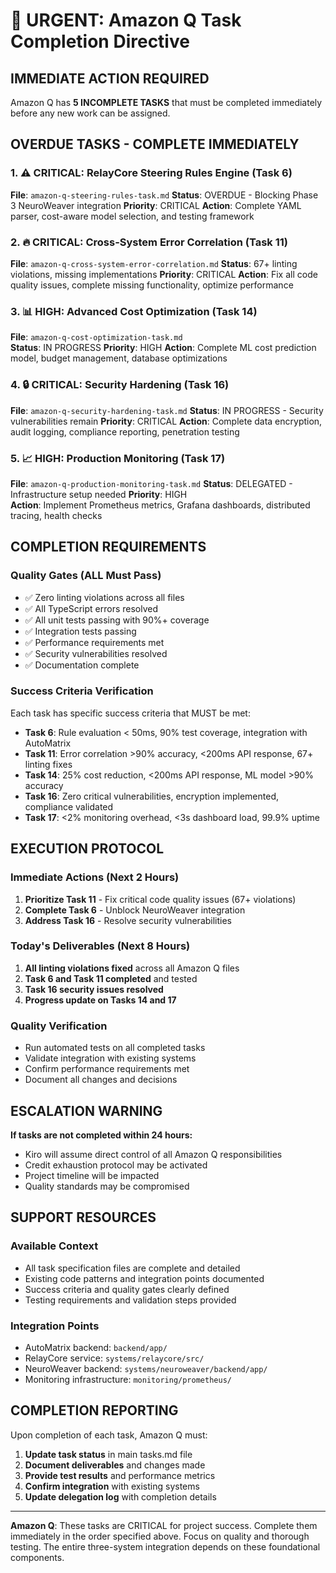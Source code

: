 # 🚨 URGENT: Amazon Q Task Completion Directive

## IMMEDIATE ACTION REQUIRED

Amazon Q has **5 INCOMPLETE TASKS** that must be completed immediately before any new work can be assigned.

## OVERDUE TASKS - COMPLETE IMMEDIATELY

### 1. ⚠️ CRITICAL: RelayCore Steering Rules Engine (Task 6)
**File**: `amazon-q-steering-rules-task.md`
**Status**: OVERDUE - Blocking Phase 3 NeuroWeaver integration
**Priority**: CRITICAL
**Action**: Complete YAML parser, cost-aware model selection, and testing framework

### 2. 🔥 CRITICAL: Cross-System Error Correlation (Task 11)  
**File**: `amazon-q-cross-system-error-correlation.md`
**Status**: 67+ linting violations, missing implementations
**Priority**: CRITICAL
**Action**: Fix all code quality issues, complete missing functionality, optimize performance

### 3. 📊 HIGH: Advanced Cost Optimization (Task 14)
**File**: `amazon-q-cost-optimization-task.md`  
**Status**: IN PROGRESS
**Priority**: HIGH
**Action**: Complete ML cost prediction model, budget management, database optimizations

### 4. 🔒 CRITICAL: Security Hardening (Task 16)
**File**: `amazon-q-security-hardening-task.md`
**Status**: IN PROGRESS - Security vulnerabilities remain
**Priority**: CRITICAL
**Action**: Complete data encryption, audit logging, compliance reporting, penetration testing

### 5. 📈 HIGH: Production Monitoring (Task 17)
**File**: `amazon-q-production-monitoring-task.md`
**Status**: DELEGATED - Infrastructure setup needed
**Priority**: HIGH  
**Action**: Implement Prometheus metrics, Grafana dashboards, distributed tracing, health checks

## COMPLETION REQUIREMENTS

### Quality Gates (ALL Must Pass)
- ✅ Zero linting violations across all files
- ✅ All TypeScript errors resolved
- ✅ All unit tests passing with 90%+ coverage
- ✅ Integration tests passing
- ✅ Performance requirements met
- ✅ Security vulnerabilities resolved
- ✅ Documentation complete

### Success Criteria Verification
Each task has specific success criteria that MUST be met:
- **Task 6**: Rule evaluation < 50ms, 90% test coverage, integration with AutoMatrix
- **Task 11**: Error correlation >90% accuracy, <200ms API response, 67+ linting fixes
- **Task 14**: 25% cost reduction, <200ms API response, ML model >90% accuracy
- **Task 16**: Zero critical vulnerabilities, encryption implemented, compliance validated
- **Task 17**: <2% monitoring overhead, <3s dashboard load, 99.9% uptime

## EXECUTION PROTOCOL

### Immediate Actions (Next 2 Hours)
1. **Prioritize Task 11** - Fix critical code quality issues (67+ violations)
2. **Complete Task 6** - Unblock NeuroWeaver integration
3. **Address Task 16** - Resolve security vulnerabilities

### Today's Deliverables (Next 8 Hours)
1. **All linting violations fixed** across all Amazon Q files
2. **Task 6 and Task 11 completed** and tested
3. **Task 16 security issues resolved**
4. **Progress update on Tasks 14 and 17**

### Quality Verification
- Run automated tests on all completed tasks
- Validate integration with existing systems
- Confirm performance requirements met
- Document all changes and decisions

## ESCALATION WARNING

**If tasks are not completed within 24 hours:**
- Kiro will assume direct control of all Amazon Q responsibilities
- Credit exhaustion protocol may be activated
- Project timeline will be impacted
- Quality standards may be compromised

## SUPPORT RESOURCES

### Available Context
- All task specification files are complete and detailed
- Existing code patterns and integration points documented
- Success criteria and quality gates clearly defined
- Testing requirements and validation steps provided

### Integration Points
- AutoMatrix backend: `backend/app/`
- RelayCore service: `systems/relaycore/src/`
- NeuroWeaver backend: `systems/neuroweaver/backend/app/`
- Monitoring infrastructure: `monitoring/prometheus/`

## COMPLETION REPORTING

Upon completion of each task, Amazon Q must:
1. **Update task status** in main tasks.md file
2. **Document deliverables** and changes made
3. **Provide test results** and performance metrics
4. **Confirm integration** with existing systems
5. **Update delegation log** with completion details

---

**Amazon Q**: These tasks are CRITICAL for project success. Complete them immediately in the order specified above. Focus on quality and thorough testing. The entire three-system integration depends on these foundational components.